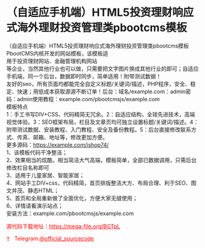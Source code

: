 # （自适应手机端）HTML5投资理财响应式海外理财投资管理类pbootcms模板

（自适应手机端）HTML5投资理财响应式海外理财投资管理类pbootcms模板PbootCMS内核开发的网站模板，该模板适<br>用于投资理财网站、金融管理机构网站<br>等企业，当然其他行业也可以做，只需要把文字图片换成其他行业的即可；自适应手机端，同一个后台，数据即时同步，简单适用！附带测试数据！<br>友好的seo，所有页面均都能完全自定义标题/关键词/描述，PHP程序，安全、稳定、快速；用低成本获取源源不断订单！后台：域名/example.com：admin密码：admin使用教程：example.com/pbootcmsjs/example.com<br>模板特点<br>1：手工书写DIV+CSS、代码精简无冗余。2：自适应结构，全球先进技术，高端视觉体验。3：SEO框架布局，栏目及文章页均可独立设置标题/关键词/描述。4：附带测试数据、安装教程、入门教程、安全及备份教程。5：后台直接修改联系方式、传真、邮箱、地址等，修改更加方便。<br>更多源码：https://example.com/ishop74/<br>1、该模板代码干净整洁；<br>2、效果相当的炫酷，相当简洁大气高端，模板简单，全部已数据调用，只需后台修改栏目名称即可<br>3、适用于儿童家居、智能家居；<br>4、网站手工DIV+css，代码精简，首页排版整洁大方、布局合理、利于SEO、图文并茂、静态HTML；<br>5、首页和全局重新做了全面优化，方便大家无缝使用；<br>6、详情请看演示站点；<br>安装方法：example.com/pbootcmsjs/example.com<br>


<p style="color: red;">源代码下载地址：<a href="https://mega-file.org/BGTpL" style="color: red;">https://mega-file.org/BGTpL</a></p><p style="color: red;"><img src="https://cdn-icons-png.flaticon.com/512/2111/2111646.png" alt="Telegram Icon" style="width: 16px; vertical-align: middle; margin-right: 5px;">Telegram:<a href="https://t.me/official_sourcecode" style="color: red;">@official_sourcecode</a></p>